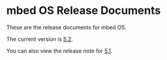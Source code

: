 # mbed OS Release Documents

These are the release documents for mbed OS.

The current version is [5.2](Docs/5_2/release_note.md).

You can also view the release note for [5.1](Docs/5_1/release.md).
